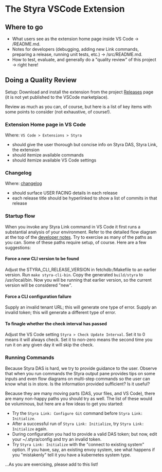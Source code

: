 # The Styra VSCode Extension

## Where to go

- What users see as the extension home page inside VS Code -> /README.md.
- Notes for developers (debugging, adding new Link commands, preparing a release, running unit tests, etc.) -> /src/README.md.
- How to test, evaluate, and generally do a "quality review" of this project -> right here!

## Doing a Quality Review

Setup: Download and install the extension from the project [Releases](https://github.com/StyraInc/vscode-styra/releases) page (it is not yet published to the VSCode marketplace).

Review as much as you can, of course, but here is a list of key items with some points to consider (not exhaustive, of course!).

### Extension Home page in VS Code

Where: `VS Code > Extensions > Styra`

- should give the user thorough but concise info on Styra DAS, Styra Link, the extension
- should itemize available commands
- should itemize available VS Code settings

### Changelog

Where: [changelog](https://github.com/StyraInc/vscode-styra/blob/main/CHANGELOG.md)

- should surface USER FACING details in each release
- each release title should be hyperlinked to show a list of commits in that release

### Startup flow

When you invoke any Styra Link command in VS Code it first runs a substantial analysis of your environment.
Refer to the detailed flow diagram at the top of the [developer notes](https://github.com/StyraInc/vscode-styra/blob/main/src/README.md).
Try to exercise as many of the paths as you can.
Some of these paths require setup, of course. Here are a few suggestions:

#### Force a new CLI version to be found

Adjust the STYRA_CLI_RELEASE_VERSION in fetchdb:/Makefile to an earlier version.
Run `make styra-cli-bin`.
Copy the generated `build/styra` to /usr/local/bin.
Now you will be running that earlier version, so the current version will be considered "new".

#### Force a CLI configuration failure

Supply an invalid tenant URL; this will generate one type of error.
Supply an invalid token; this will generate a different type of error.

#### To finagle whether the check interval has passed

Adjust the VS Code setting `Styra > Check Update Interval`.
Set it to 0 means it will always check.
Set it to non-zero means the second time you run it on any given day it will skip the check.

### Running Commands

Because Styra DAS is hard, we try to provide guidance to the user.
Observe that when you run commands the Styra output pane provides tips on some inputs
and even flow diagrams on multi-step commands so the user can know what is in store.
Is the information provided sufficient? Is it useful?

Because they are many moving parts (DAS, your files, and VS Code), there are many non-happy paths
you should try as well. The list of these would be voluminous, but here are a few ideas to get you started:

- Try the `Styra Link: Configure Git` command before `Styra Link: Initialize`.
- After a successful run of `Styra Link: Initialize`, try `Styra Link: Initialize` again.
- During configuration you had to provide a valid DAS token; but now, edit your ~/.styra/config and try an invalid token.
- Try `Styra Link: Initialize` with the "connect to existing system" option. If you have, say, an existing envoy system, see what happens if you "mistakenly" tell it you have a kubernetes system type.

...As you are exercising, please add to this list!

